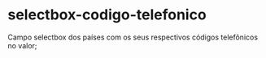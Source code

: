 # selectbox-codigo-telefonico
Campo selectbox dos países com os seus respectivos códigos telefônicos no valor;
